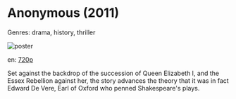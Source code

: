 # Anonymous (2011)

Genres: drama, history, thriller

![poster](http://image.tmdb.org/t/p/w500/tuAI9fT8AzakI5w4V1KZyUEvuDW.jpg)

en:
  [720p](magnet:?xt=urn:btih:DA1CEB109754E849FA483A18F84DA8562E43D4A3&tr=udp://glotorrents.pw:6969/announce&tr=udp://tracker.opentrackr.org:1337/announce&tr=udp://torrent.gresille.org:80/announce&tr=udp://tracker.openbittorrent.com:80&tr=udp://tracker.coppersurfer.tk:6969&tr=udp://tracker.leechers-paradise.org:6969&tr=udp://p4p.arenabg.ch:1337&tr=udp://tracker.internetwarriors.net:1337)
  


Set against the backdrop of the succession of Queen Elizabeth I, and the Essex Rebellion against her, the story advances the theory that it was in fact Edward De Vere, Earl of Oxford who penned Shakespeare's plays.